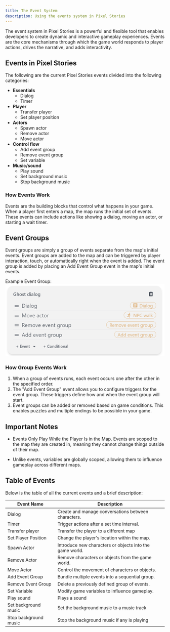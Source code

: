 ```yaml
---
title: The Event System
description: Using the events system in Pixel Stories
---
```


The event system in Pixel Stories is a powerful and flexible tool that enables developers to create dynamic and interactive gameplay experiences. Events are the core mechanisms through which the game world responds to player actions, drives the narrative, and adds interactivity.

## Events in Pixel Stories

The following are the current Pixel Stories events divided into the following categories:

- **Essentials**
  - Dialog
  - Timer
- **Player**
  - Transfer player
  - Set player position
- **Actors**
  - Spawn actor
  - Remove actor
  - Move actor
- **Control flow**
  - Add event group
  - Remove event group
  - Set variable
- **Music/sound**
  - Play sound
  - Set background music
  - Stop background music

### How Events Work

Events are the building blocks that control what happens in your game. When a player first enters a map, the map runs the initial set of events. These events can include actions like showing a dialog, moving an actor, or starting a wait timer.

## Event Groups

Event groups are simply a group of events separate from the map's initial events. Event groups are added to the map and can be triggered by player interaction, touch, or automatically right when the event is added. The event group is added by placing an Add Event Group event in the map's initial events.

<div style="max-width:550px;">

Example Event Group:
![](../../../assets/images/events-system.png)

</div>

### How Group Events Work

1. When a group of events runs, each event occurs one after the other in the specified order.
2. The "Add Event Group" event allows you to configure triggers for the event group. These triggers define how and when the event group will start.
3. Event groups can be added or removed based on game conditions. This enables puzzles and multiple endings to be possible in your game.

## Important Notes

- Events Only Play While the Player Is in the Map. Events are scoped to the map they are created in, meaning they cannot change things outside of their map.

- Unlike events, variables are globally scoped, allowing them to influence gameplay across different maps.

## Table of Events

Below is the table of all the current events and a brief description:

| Event Name            | Description                                              |
| --------------------- | -------------------------------------------------------- |
| Dialog                | Create and manage conversations between characters.      |
| Timer                 | Trigger actions after a set time interval.               |
| Transfer player       | Transfer the player to a different map                   |
| Set Player Position   | Change the player's location within the map.             |
| Spawn Actor           | Introduce new characters or objects into the game world. |
| Remove Actor          | Remove characters or objects from the game world.        |
| Move Actor            | Control the movement of characters or objects.           |
| Add Event Group       | Bundle multiple events into a sequential group.          |
| Remove Event Group    | Delete a previously defined group of events.             |
| Set Variable          | Modify game variables to influence gameplay.             |
| Play sound            | Plays a sound                                            |
| Set background music  | Set the background music to a music track                |
| Stop background music | Stop the background music if any is playing              |
